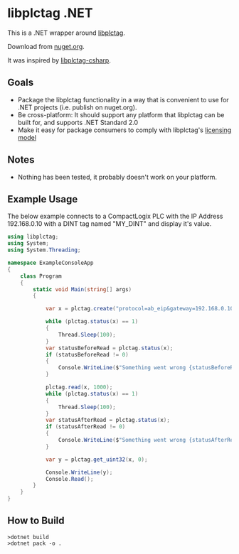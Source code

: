 ﻿# libplctag .NET

This is a .NET wrapper around [libplctag](https://github.com/kyle-github/libplctag).

Download from [nuget.org](https://www.nuget.org/packages/libplctag/).

It was inspired by [libplctag-csharp](https://github.com/mesta1/libplctag-csharp).

## Goals

* Package the libplctag functionality in a way that is convenient to use for .NET projects (i.e. publish on nuget.org).
* Be cross-platform: It should support any platform that libplctag can be built for, and supports .NET Standard 2.0
* Make it easy for package consumers to comply with libplctag's [licensing model](https://github.com/kyle-github/libplctag/blob/master/LICENSE)

## Notes

* Nothing has been tested, it probably doesn't work on your platform.

## Example Usage

The below example connects to a CompactLogix PLC with the IP Address 192.168.0.10 with a DINT tag named "MY_DINT" and display it's value.

```csharp
using libplctag;
using System;
using System.Threading;

namespace ExampleConsoleApp
{
    class Program
    {
        static void Main(string[] args)
        {

            var x = plctag.create("protocol=ab_eip&gateway=192.168.0.10&path=1,0&cpu=LGX&elem_size=4&elem_count=1&name=MY_DINT", 1000);

            while (plctag.status(x) == 1)
            {
                Thread.Sleep(100);
            }
            var statusBeforeRead = plctag.status(x);
            if (statusBeforeRead != 0)
            {
                Console.WriteLine($"Something went wrong {statusBeforeRead}");
            }

            plctag.read(x, 1000);
            while (plctag.status(x) == 1)
            {
                Thread.Sleep(100);
            }
            var statusAfterRead = plctag.status(x);
            if (statusAfterRead != 0)
            {
                Console.WriteLine($"Something went wrong {statusAfterRead}");
            }

            var y = plctag.get_uint32(x, 0);

            Console.WriteLine(y);
            Console.Read();
        }
    }
}
```


## How to Build

```
>dotnet build
>dotnet pack -o .
```

